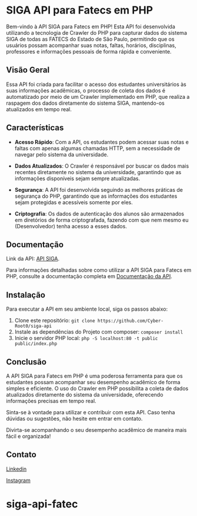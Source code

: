 SIGA API para Fatecs em PHP
===========================

Bem-vindo à API SIGA para Fatecs em PHP! Esta API foi desenvolvida utilizando a tecnologia de Crawler do PHP para capturar dados do sistema SIGA de todas as FATECS do Estado de São Paulo, permitindo que os usuários possam acompanhar suas notas, faltas, horários, disciplinas, professores e informações pessoais de forma rápida e conveniente.

Visão Geral
-----------

Essa API foi criada para facilitar o acesso dos estudantes universitários às suas informações acadêmicas, o processo de coleta dos dados é automatizado por meio de um Crawler implementado em PHP, que realiza a raspagem dos dados diretamente do sistema SIGA, mantendo-os atualizados em tempo real.

Características
---------------

*   **Acesso Rápido**: Com a API, os estudantes podem acessar suas notas e faltas com apenas algumas chamadas HTTP, sem a necessidade de navegar pelo sistema da universidade.
    
*   **Dados Atualizados**: O Crawler é responsável por buscar os dados mais recentes diretamente no sistema da universidade, garantindo que as informações disponíveis sejam sempre atualizadas.
    
*   **Segurança**: A API foi desenvolvida seguindo as melhores práticas de segurança do PHP, garantindo que as informações dos estudantes sejam protegidas e acessíveis somente por eles.

*   **Criptografia**: Os dados de autenticação dos alunos são armazenados em diretórios de forma criptografada, fazendo com que nem mesmo eu (Desenvolvedor) tenha acesso a esses dados. 


Documentação
------------
Link da API:
[API SIGA](https://apisiga.itechgroup.com.br/).

Para informações detalhadas sobre como utilizar a API SIGA para Fatecs em PHP, consulte a documentação completa em [Documentação da API](https://cyber-root0.github.io/siga-api/docs/).

Instalação
----------

Para executar a API em seu ambiente local, siga os passos abaixo:

1.  Clone este repositório: `git clone https://github.com/Cyber-Root0/siga-api`
2.  Instale as dependências do Projeto com composer: `composer install`
4.  Inicie o servidor PHP local: `php -S localhost:80 -t public public/index.php`

Conclusão
---------

A API SIGA para Fatecs em PHP é uma poderosa ferramenta para que os estudantes possam acompanhar seu desempenho acadêmico de forma simples e eficiente. O uso do Crawler em PHP possibilita a coleta de dados atualizados diretamente do sistema da universidade, oferecendo informações precisas em tempo real.

Sinta-se à vontade para utilizar e contribuir com esta API. Caso tenha dúvidas ou sugestões, não hesite em entrar em contato.

Divirta-se acompanhando o seu desempenho acadêmico de maneira mais fácil e organizada!

Contato
---------

[Linkedin](https://www.linkedin.com/in/bruno-fullsteck/)

[Instagram](https://www.instagram.com/perito_bruno/)

# siga-api-fatec

